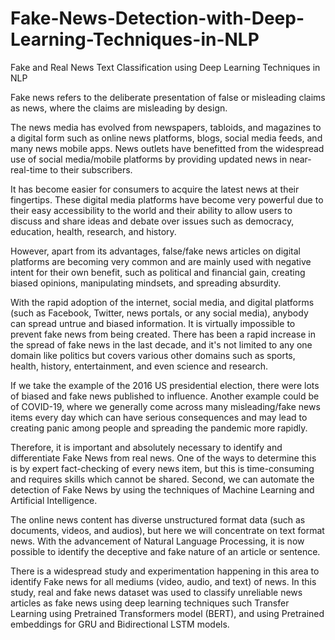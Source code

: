 # Fake-News-Detection-with-Deep-Learning-Techniques-in-NLP
Fake and Real News Text Classification using Deep Learning Techniques in NLP

Fake news refers to the deliberate presentation of false or misleading claims as news, where the claims are misleading by design.

The news media has evolved from newspapers, tabloids, and magazines to a digital form such as online news platforms, blogs, social media feeds, and many news mobile apps. News outlets have benefitted from the widespread use of social media/mobile platforms by providing updated news in near-real-time to their subscribers.

It has become easier for consumers to acquire the latest news at their fingertips. These digital media platforms have become very powerful due to their easy accessibility to the world and their ability to allow users to discuss and share ideas and debate over issues such as democracy, education, health, research, and history.

However, apart from its advantages, false/fake news articles on digital platforms are becoming very common and are mainly used with negative intent for their own benefit, such as political and financial gain, creating biased opinions, manipulating mindsets, and spreading absurdity.

With the rapid adoption of the internet, social media, and digital platforms (such as Facebook, Twitter, news portals, or any social media), anybody can spread untrue and biased information. It is virtually impossible to prevent fake news from being created. There has been a rapid increase in the spread of fake news in the last decade, and it's not limited to any one domain like politics but covers various other domains such as sports, health, history, entertainment, and even science and research.

If we take the example of the 2016 US presidential election, there were lots of biased and fake news published to influence. Another example could be of COVID-19, where we generally come across many misleading/fake news items every day which can have serious consequences and may lead to creating panic among people and spreading the pandemic more rapidly.

Therefore, it is important and absolutely necessary to identify and differentiate Fake News from real news. One of the ways to determine this is by expert fact-checking of every news item, but this is time-consuming and requires skills which cannot be shared. Second, we can automate the detection of Fake News by using the techniques of Machine Learning and Artificial Intelligence.

The online news content has diverse unstructured format data (such as documents, videos, and audios), but here we will concentrate on text format news. With the advancement of Natural Language Processing, it is now possible to identify the deceptive and fake nature of an article or sentence.

There is a widespread study and experimentation happening in this area to identify Fake news for all mediums (video, audio, and text) of news. In this study, real and fake news dataset was used to classify unreliable news articles as fake news using deep learning techniques such Transfer Learning using Pretrained Transformers model (BERT), and using Pretrained embeddings for GRU and Bidirectional LSTM models.
